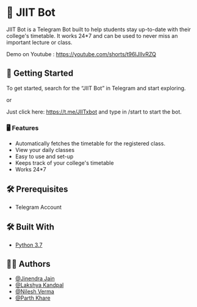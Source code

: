 # 🤖 JIIT Bot

JIIT Bot is a Telegram Bot built to help students stay up-to-date with their college's timetable. It works 24*7 and can be used to never miss an important lecture or class.

Demo on Youtube : https://youtube.com/shorts/t96lJIIvRZQ


## 💽 Getting Started

To get started, search for the “JIIT Bot” in Telegram and start exploring.

or 

Just click here: https://t.me/JIITxbot and type in /start to start the bot.


### 🖥️ Features
- Automatically fetches the timetable for the registered class.
- View your daily classes
- Easy to use and set-up
- Keeps track of your college's timetable
- Works 24*7

## 🛠 Prerequisites

* Telegram Account

## 🛠 Built With

* [Python 3.7](https://www.python.org/) 

## 👨‍💻 Authors

- [@Jinendra Jain](https://github.com/jjinendra3)
- [@Lakshya Kandpal](https://github.com/HiLakshya)
- [@Nilesh Verma](https://github.com/NileshVerma001)
- [@Parth Khare](https://github.com/Parth1706)
